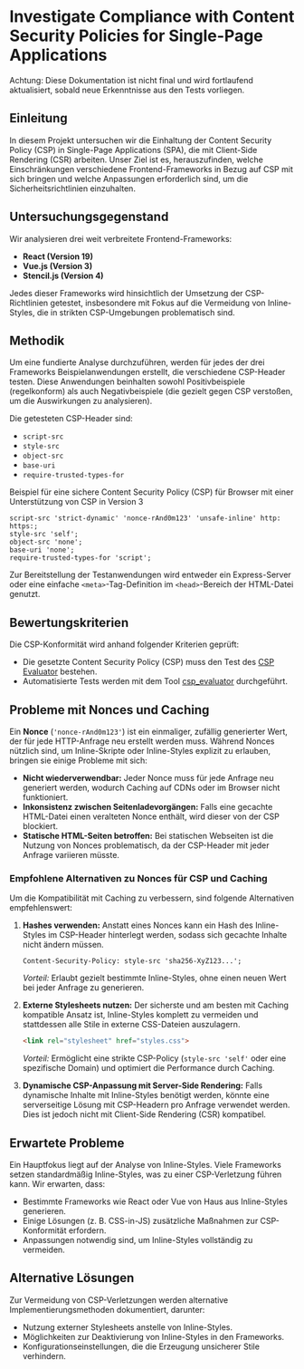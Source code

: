 # Investigate Compliance with Content Security Policies for Single-Page Applications

Achtung: Diese Dokumentation ist nicht final und wird fortlaufend aktualisiert, sobald neue Erkenntnisse aus den Tests vorliegen.

## Einleitung

In diesem Projekt untersuchen wir die Einhaltung der Content Security Policy (CSP) in Single-Page Applications (SPA), die mit Client-Side Rendering (CSR) arbeiten. Unser Ziel ist es, herauszufinden, welche Einschränkungen verschiedene Frontend-Frameworks in Bezug auf CSP mit sich bringen und welche Anpassungen erforderlich sind, um die Sicherheitsrichtlinien einzuhalten.

## Untersuchungsgegenstand

Wir analysieren drei weit verbreitete Frontend-Frameworks:
- **React (Version 19)**
- **Vue.js (Version 3)**
- **Stencil.js (Version 4)**

Jedes dieser Frameworks wird hinsichtlich der Umsetzung der CSP-Richtlinien getestet, insbesondere mit Fokus auf die Vermeidung von Inline-Styles, die in strikten CSP-Umgebungen problematisch sind.

## Methodik

Um eine fundierte Analyse durchzuführen, werden für jedes der drei Frameworks Beispielanwendungen erstellt, die verschiedene CSP-Header testen. Diese Anwendungen beinhalten sowohl Positivbeispiele (regelkonform) als auch Negativbeispiele (die gezielt gegen CSP verstoßen, um die Auswirkungen zu analysieren).

Die getesteten CSP-Header sind:
- `script-src`
- `style-src`
- `object-src`
- `base-uri`
- `require-trusted-types-for`

Beispiel für eine sichere Content Security Policy (CSP) für Browser mit einer Unterstützung von CSP in Version 3

```
script-src 'strict-dynamic' 'nonce-rAnd0m123' 'unsafe-inline' http: https:;
style-src 'self';
object-src 'none';
base-uri 'none';
require-trusted-types-for 'script';
```

Zur Bereitstellung der Testanwendungen wird entweder ein Express-Server oder eine einfache `<meta>`-Tag-Definition im `<head>`-Bereich der HTML-Datei genutzt.

## Bewertungskriterien

Die CSP-Konformität wird anhand folgender Kriterien geprüft:
- Die gesetzte Content Security Policy (CSP) muss den Test des [CSP Evaluator](https://csp-evaluator.withgoogle.com/) bestehen.
- Automatisierte Tests werden mit dem Tool [csp_evaluator](https://www.npmjs.com/package/csp_evaluator) durchgeführt.

## Probleme mit Nonces und Caching

Ein **Nonce** (`'nonce-rAnd0m123'`) ist ein einmaliger, zufällig generierter Wert, der für jede HTTP-Anfrage neu erstellt werden muss. Während Nonces nützlich sind, um Inline-Skripte oder Inline-Styles explizit zu erlauben, bringen sie einige Probleme mit sich:

- **Nicht wiederverwendbar:** Jeder Nonce muss für jede Anfrage neu generiert werden, wodurch Caching auf CDNs oder im Browser nicht funktioniert.
- **Inkonsistenz zwischen Seitenladevorgängen:** Falls eine gecachte HTML-Datei einen veralteten Nonce enthält, wird dieser von der CSP blockiert.
- **Statische HTML-Seiten betroffen:** Bei statischen Webseiten ist die Nutzung von Nonces problematisch, da der CSP-Header mit jeder Anfrage variieren müsste.

### **Empfohlene Alternativen zu Nonces für CSP und Caching**
Um die Kompatibilität mit Caching zu verbessern, sind folgende Alternativen empfehlenswert:

1. **Hashes verwenden:** Anstatt eines Nonces kann ein Hash des Inline-Styles im CSP-Header hinterlegt werden, sodass sich gecachte Inhalte nicht ändern müssen.
   ```http
   Content-Security-Policy: style-src 'sha256-XyZ123...';
   ```
   *Vorteil:* Erlaubt gezielt bestimmte Inline-Styles, ohne einen neuen Wert bei jeder Anfrage zu generieren.

2. **Externe Stylesheets nutzen:** Der sicherste und am besten mit Caching kompatible Ansatz ist, Inline-Styles komplett zu vermeiden und stattdessen alle Stile in externe CSS-Dateien auszulagern.
   ```html
   <link rel="stylesheet" href="styles.css">
   ```
   *Vorteil:* Ermöglicht eine strikte CSP-Policy (`style-src 'self'` oder eine spezifische Domain) und optimiert die Performance durch Caching.

3. **Dynamische CSP-Anpassung mit Server-Side Rendering:** Falls dynamische Inhalte mit Inline-Styles benötigt werden, könnte eine serverseitige Lösung mit CSP-Headern pro Anfrage verwendet werden. Dies ist jedoch nicht mit Client-Side Rendering (CSR) kompatibel.

## Erwartete Probleme

Ein Hauptfokus liegt auf der Analyse von Inline-Styles. Viele Frameworks setzen standardmäßig Inline-Styles, was zu einer CSP-Verletzung führen kann. Wir erwarten, dass:
- Bestimmte Frameworks wie React oder Vue von Haus aus Inline-Styles generieren.
- Einige Lösungen (z. B. CSS-in-JS) zusätzliche Maßnahmen zur CSP-Konformität erfordern.
- Anpassungen notwendig sind, um Inline-Styles vollständig zu vermeiden.

## Alternative Lösungen

Zur Vermeidung von CSP-Verletzungen werden alternative Implementierungsmethoden dokumentiert, darunter:
- Nutzung externer Stylesheets anstelle von Inline-Styles.
- Möglichkeiten zur Deaktivierung von Inline-Styles in den Frameworks.
- Konfigurationseinstellungen, die die Erzeugung unsicherer Stile verhindern.

